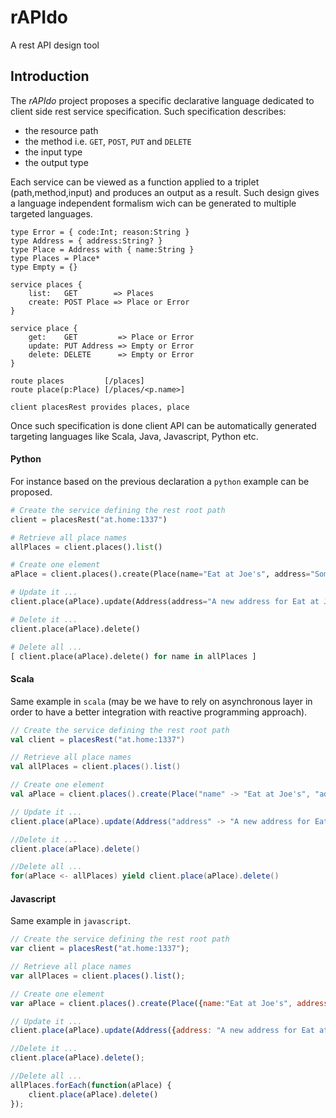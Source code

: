 rAPIdo
======

A rest API design tool 

## Introduction

The *rAPIdo* project proposes a specific declarative language dedicated to client side
rest service specification. Such specification describes:
- the resource path
- the method i.e. `GET`, `POST`, `PUT` and `DELETE`
- the input type
- the output type

Each service can be viewed as a function applied to a triplet (path,method,input)
and produces an output as a result. Such design gives a language independent formalism
wich can be generated to multiple targeted languages. 

```
type Error = { code:Int; reason:String }
type Address = { address:String? }
type Place = Address with { name:String }
type Places = Place*
type Empty = {}

service places {
	list:   GET        => Places
	create: POST Place => Place or Error
}

service place {
   	get:    GET         => Place or Error
   	update: PUT Address => Empty or Error
   	delete: DELETE      => Empty or Error
}

route places         [/places]
route place(p:Place) [/places/<p.name>]

client placesRest provides places, place
```

Once such specification is done client API can be automatically generated targeting languages
like Scala, Java, Javascript, Python etc. 

#### Python

For instance based on the previous declaration a `python` example can be proposed.

``` python
# Create the service defining the rest root path
client = placesRest("at.home:1337")

# Retrieve all place names
allPlaces = client.places().list()

# Create one element
aPlace = client.places().create(Place(name="Eat at Joe's", address="Somewhere ..."))

# Update it ...
client.place(aPlace).update(Address(address="A new address for Eat at Joe's"))

# Delete it ...
client.place(aPlace).delete()

# Delete all ...
[ client.place(aPlace).delete() for name in allPlaces ]
```

#### Scala 

Same example in `scala` (may be we have to rely on asynchronous layer in order
to have a better integration with reactive programming approach).

``` scala
// Create the service defining the rest root path
val client = placesRest("at.home:1337")

// Retrieve all place names
val allPlaces = client.places().list()

// Create one element
val aPlace = client.places().create(Place("name" -> "Eat at Joe's", "address" -> "Somewhere ..."))

// Update it ...
client.place(aPlace).update(Address("address" -> "A new address for Eat at Joe's"))

//Delete it ...
client.place(aPlace).delete()

//Delete all ...
for(aPlace <- allPlaces) yield client.place(aPlace).delete()
```

#### Javascript

Same example in `javascript`.

``` javascript
// Create the service defining the rest root path
var client = placesRest("at.home:1337");

// Retrieve all place names
var allPlaces = client.places().list();

// Create one element
var aPlace = client.places().create(Place({name:"Eat at Joe's", address: "Somewhere ..."}));

// Update it ...
client.place(aPlace).update(Address({address: "A new address for Eat at Joe's"}));

//Delete it ...
client.place(aPlace).delete();

//Delete all ...
allPlaces.forEach(function(aPlace) {
    client.place(aPlace).delete()
});
```
